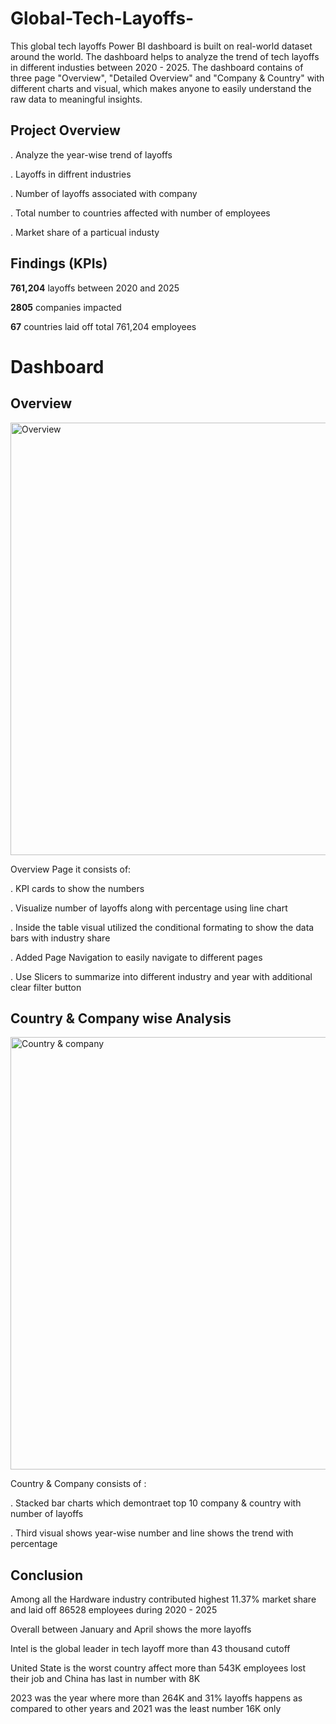 # Global-Tech-Layoffs-

This global tech layoffs Power BI dashboard is built on real-world dataset around the world. The dashboard helps to analyze the trend of tech layoffs in different industies between 2020 - 2025. The dashboard contains of three page "Overview", "Detailed Overview" and "Company & Country" with different charts and visual, which makes anyone to easily understand the raw data to meaningful insights.

## Project Overview

. Analyze the year-wise trend of layoffs

. Layoffs in diffrent industries

. Number of layoffs associated with company

. Total number to countries affected with number of employees

. Market share of a particual industy

## Findings (KPIs)

**761,204** layoffs between 2020 and 2025

**2805** companies impacted

**67** countries laid off total 761,204 employees

# Dashboard

## Overview


<img width="1362" height="692" alt="Overview" src="https://github.com/user-attachments/assets/821fc2d6-d4e4-4807-b520-798474e46237" />

Overview Page it consists of:

. KPI cards to show the numbers 

. Visualize number of layoffs along with percentage using line chart

. Inside the table visual utilized the conditional formating to show the data bars with industry share

. Added Page Navigation to easily navigate to different pages

. Use Slicers to summarize into different industry and year with additional clear filter button


## Country & Company wise Analysis



<img width="1366" height="692" alt="Country & company" src="https://github.com/user-attachments/assets/7aacbb39-54f0-4e42-8fb5-ffff7bfb42bd" />

Country & Company consists of :

. Stacked bar charts which demontraet top 10 company & country with number of layoffs

. Third visual shows year-wise number and line shows the trend with percentage

## Conclusion 

Among all the Hardware industry contributed highest 11.37% market share and laid off 86528 employees during 2020 - 2025

Overall between January and April shows the more layoffs

Intel is the global leader in tech layoff more than 43 thousand cutoff 

United State is the worst country affect more than 543K employees lost their job and China has last in number with 8K

2023 was the year where more than 264K and 31% layoffs happens as compared to other years and 2021 was the least number 16K only
